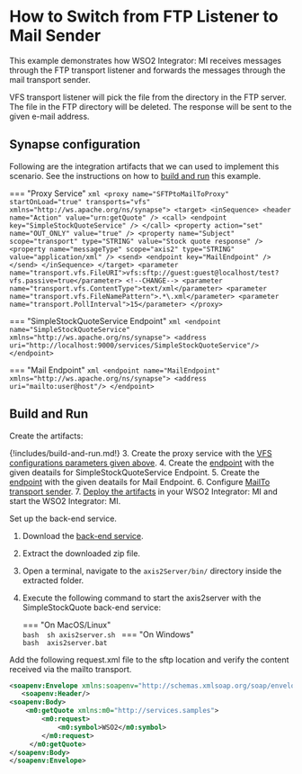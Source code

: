 # How to Switch from FTP Listener to Mail Sender

This example demonstrates how WSO2 Integrator: MI receives messages through the FTP transport listener and forwards the messages through the mail transport sender.

VFS transport listener will pick the file from the directory in the FTP server. The file in the FTP directory will be deleted. The response will be sent to the given e-mail address.

## Synapse configuration

Following are the integration artifacts that we can used to implement this scenario. See the instructions on how to [build and run](#build-and-run) this example.

=== "Proxy Service"
    ```xml
    <proxy name="SFTPtoMailToProxy" startOnLoad="true" transports="vfs" xmlns="http://ws.apache.org/ns/synapse">
        <target>
            <inSequence>
                <header name="Action" value="urn:getQuote" />
                <call>
                    <endpoint key="SimpleStockQuoteService" />
                </call>
                <property action="set" name="OUT_ONLY" value="true" />
                <property name="Subject" scope="transport" type="STRING" value="Stock quote response" />
                <property name="messageType" scope="axis2" type="STRING" value="application/xml" />
                <send>
                    <endpoint key="MailEndpoint" />
                </send>
            </inSequence>
        </target>
        <parameter name="transport.vfs.FileURI">vfs:sftp://guest:guest@localhost/test?vfs.passive=true</parameter> <!--CHANGE-->
        <parameter name="transport.vfs.ContentType">text/xml</parameter>
        <parameter name="transport.vfs.FileNamePattern">.*\.xml</parameter>
        <parameter name="transport.PollInterval">15</parameter>
    </proxy>
    ```

=== "SimpleStockQuoteService Endpoint"
    ```xml
    <endpoint name="SimpleStockQuoteService" xmlns="http://ws.apache.org/ns/synapse">
        <address uri="http://localhost:9000/services/SimpleStockQuoteService"/>
    </endpoint>
    ```

=== "Mail Endpoint" 
    ```xml
    <endpoint name="MailEndpoint" xmlns="http://ws.apache.org/ns/synapse">
        <address uri="mailto:user@host"/>
    </endpoint>
    ```

## Build and Run

Create the artifacts:

{!includes/build-and-run.md!} 
3. Create the proxy service with the [VFS configurations parameters given above]({{base_path}}/reference/config-catalog-mi/#vfs-transport).
4. Create the [endpoint]({{base_path}}/develop/creating-artifacts/creating-endpoints/) with the given deatails for SimpleStockQuoteService Endpoint.
5. Create the [endpoint]({{base_path}}/develop/creating-artifacts/creating-endpoints/) with the given deatails for Mail Endpoint.
6. Configure [MailTo transport sender]({{base_path}}/install-and-setup/setup/transport-configurations/configuring-transports/#configuring-the-mailto-transport).
7. [Deploy the artifacts]({{base_path}}/develop/deploy-artifacts) in your WSO2 Integrator: MI and start the WSO2 Integrator: MI.

Set up the back-end service.

1.	Download the [back-end service](
https://github.com/wso2-docs/WSO2_EI/blob/master/Back-End-Service/axis2Server.zip).
2. Extract the downloaded zip file.
3. Open a terminal, navigate to the `axis2Server/bin/` directory inside the extracted folder.
4. Execute the following command to start the axis2server with the SimpleStockQuote back-end service:

    === "On MacOS/Linux"   
          ```bash 
          sh axis2server.sh
          ```
    === "On Windows"              
          ```bash 
          axis2server.bat
          ```
      
Add the following request.xml file to the sftp location and verify the content received via the mailto transport.

```xml
<soapenv:Envelope xmlns:soapenv="http://schemas.xmlsoap.org/soap/envelope/">
   <soapenv:Header/>
<soapenv:Body>
	<m0:getQuote xmlns:m0="http://services.samples">
        <m0:request>
            <m0:symbol>WSO2</m0:symbol>
        </m0:request>
     </m0:getQuote>
</soapenv:Body>
</soapenv:Envelope> 
```
